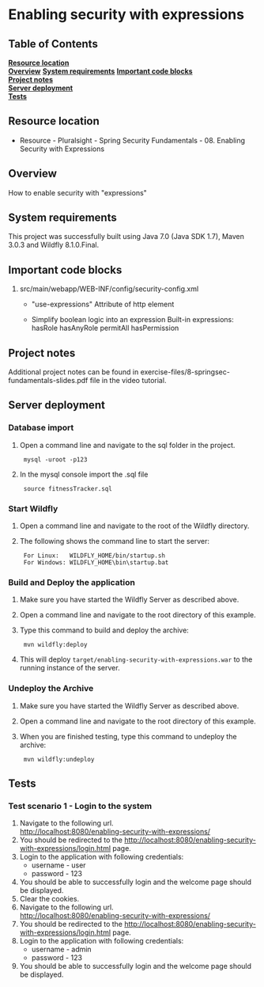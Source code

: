 # Enabling security with expressions

## Table of Contents
**[Resource location](#resource-location)**  
**[Overview](#overview)**
**[System requirements](#system-requirements)**
**[Important code blocks](#important-code-blocks)**  
**[Project notes](#project-notes)**  
**[Server deployment](#server-deployment)**  
**[Tests](#tests)**  

## Resource location
* Resource - Pluralsight - Spring Security Fundamentals - 08. Enabling Security with Expressions

## Overview
How to enable security with "expressions"

## System requirements
This project was successfully built using Java 7.0 (Java SDK 1.7), Maven 3.0.3 and Wildfly 8.1.0.Final.

## Important code blocks

1. src/main/webapp/WEB-INF/config/security-config.xml
	- "use-expressions" Attribute of http element 
	- Simplify boolean logic into an expression 
		Built-in expressions: 
			hasRole 
			hasAnyRole 
			permitAll 
			hasPermission

		<http auto-config="true" use-expressions="true" >
			<intercept-url pattern="/login.html" access="permitAll"/>
			<intercept-url pattern="/loginFailed.html" access="permitAll"/>
			<intercept-url pattern="/logout.html" access="permitAll"/>
			<intercept-url pattern="/403.html" access="permitAll"/>
			<intercept-url pattern="/**" access="hasRole('ROLE_USER')" />
			<form-login login-page="/login.html" authentication-failure-url="/loginFailed.html"/>
			<logout logout-success-url="/logout.html"/>
			<access-denied-handler error-page="/403.html"/>
		</http>

## Project notes

Additional project notes can be found in exercise-files/8-springsec-fundamentals-slides.pdf file in the video tutorial.

## Server deployment

### Database import

1. Open a command line and navigate to the sql folder in the project.
		
		mysql -uroot -p123

2. In the mysql console import the .sql file
		
		source fitnessTracker.sql

### Start Wildfly
1. Open a command line and navigate to the root of the Wildfly directory.
2. The following shows the command line to start the server:

        For Linux:   WILDFLY_HOME/bin/startup.sh
        For Windows: WILDFLY_HOME\bin\startup.bat

### Build and Deploy the application
1. Make sure you have started the Wildfly Server as described above.
2. Open a command line and navigate to the root directory of this example.
3. Type this command to build and deploy the archive:

        mvn wildfly:deploy  

4. This will deploy `target/enabling-security-with-expressions.war` to the running instance of the server.

### Undeploy the Archive
1. Make sure you have started the Wildfly Server as described above.
2. Open a command line and navigate to the root directory of this example.
3. When you are finished testing, type this command to undeploy the archive:

        mvn wildfly:undeploy

## Tests

### Test scenario 1 - Login to the system

1. Navigate to the following url.       
<http://localhost:8080/enabling-security-with-expressions/>
2. You should be redirected to the <http://localhost:8080/enabling-security-with-expressions/login.html> page.
3. Login to the application with following credentials:
	* username - user
	* password - 123
4. You should be able to successfully login and the welcome page should be displayed.
5. Clear the cookies.
6. Navigate to the following url.       
<http://localhost:8080/enabling-security-with-expressions/>
7. You should be redirected to the <http://localhost:8080/enabling-security-with-expressions/login.html> page.
8. Login to the application with following credentials:
	* username - admin
	* password - 123
9. You should be able to successfully login and the welcome page should be displayed.
